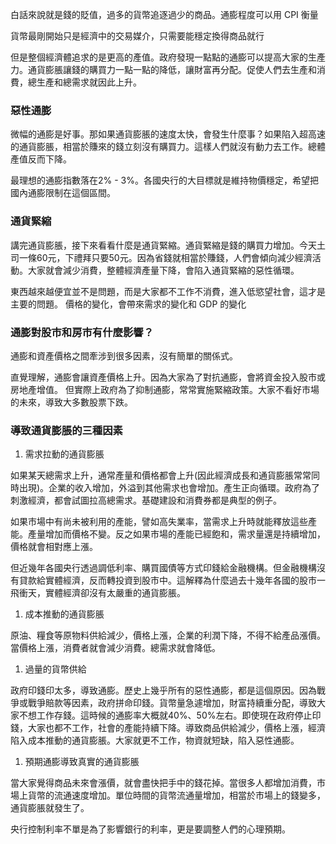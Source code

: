 白話來說就是錢的貶值，過多的貨幣追逐過少的商品。通膨程度可以用 CPI 衡量

貨幣最剛開始只是經濟中的交易媒介，只需要能穩定換得商品就行

但是整個經濟體追求的是更高的產值。政府發現一點點的通膨可以提高大家的生產力。通貨膨脹讓錢的購買力一點一點的降低，讓財富再分配。促使人們去生產和消費，總生產和總需求就因此上升。

### 惡性通膨

微幅的通膨是好事。那如果通貨膨脹的速度太快，會發生什麼事？如果陷入超高速的通貨膨脹，相當於賺來的錢立刻沒有購買力。這樣人們就沒有動力去工作。總體產值反而下降。

最理想的通膨指數落在2% - 3%。各國央行的大目標就是維持物價穩定，希望把國內通膨限制在這個區間。

### 通貨緊縮

講完通貨膨脹，接下來看看什麼是通貨緊縮。通貨緊縮是錢的購買力增加。今天土司一條60元，下禮拜只要50元。因為省錢就相當於賺錢，人們會傾向減少經濟活動。大家就會減少消費，整體經濟產量下降，會陷入通貨緊縮的惡性循環。

東西越來越便宜並不是問題，而是大家都不工作不消費，進入低慾望社會，這才是主要的問題。
價格的變化，會帶來需求的變化和 GDP 的變化

### 通膨對股市和房市有什麼影響？

通膨和資產價格之間牽涉到很多因素，沒有簡單的關係式。

直覺理解，通膨會讓資產價格上升。因為大家為了對抗通膨，會將資金投入股市或房地產增值。
但實際上政府為了抑制通膨，常常實施緊縮政策。大家不看好市場的未來，導致大多數股票下跌。

### 導致通貨膨脹的三種因素

1.  需求拉動的通貨膨脹

如果某天總需求上升，通常產量和價格都會上升(因此經濟成長和通貨膨脹常常同時出現)。企業的收入增加，外溢到其他需求也會增加。產生正向循環。政府為了刺激經濟，都會試圖拉高總需求。基礎建設和消費券都是典型的例子。

如果市場中有尚未被利用的產能，譬如高失業率，當需求上升時就能釋放這些產能。產量增加而價格不變。反之如果市場的產能已經飽和，需求量還是持續增加，價格就會相對應上漲。

但近幾年各國央行透過調低利率、購買國債等方式印錢給金融機構。但金融機構沒有貸款給實體經濟，反而轉投資到股市中。這解釋為什麼過去十幾年各國的股市一飛衝天，實體經濟卻沒有太嚴重的通貨膨脹。

1.  成本推動的通貨膨脹

原油、糧食等原物料供給減少，價格上漲，企業的利潤下降，不得不給產品漲價。
當價格上漲，消費者就會減少消費。總需求就會降低。

1.  過量的貨幣供給

政府印錢印太多，導致通膨。歷史上幾乎所有的惡性通膨，都是這個原因。因為戰爭或戰爭賠款等因素，政府拼命印錢。貨幣量急遽增加，財富持續重分配，導致大家不想工作存錢。這時候的通膨率大概就40%、50%左右。即使現在政府停止印錢，大家也都不工作，社會的產能持續下降。導致商品供給減少，價格上漲，經濟陷入成本推動的通貨膨脹。大家就更不工作，物資就短缺，陷入惡性通膨。

1.  預期通膨導致真實的通貨膨脹

當大家覺得商品未來會漲價，就會盡快把手中的錢花掉。當很多人都增加消費，市場上貨幣的流通速度增加。單位時間的貨幣流通量增加，相當於市場上的錢變多，通貨膨脹就發生了。

央行控制利率不單是為了影響銀行的利率，更是要調整人們的心理預期。
